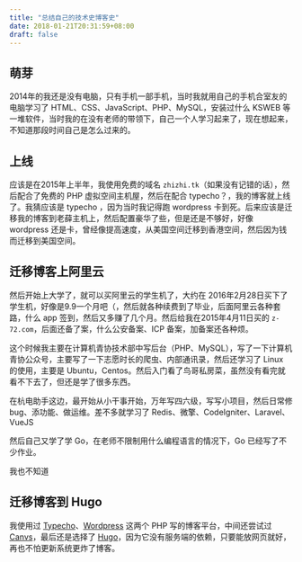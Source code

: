 ```yaml
---
title: "总结自己的技术史博客史"
date: 2018-01-21T20:31:59+08:00
draft: false
---
```


## 萌芽

2014年的我还是没有电脑，只有手机一部手机，当时我就用自己的手机合室友的电脑学习了 HTML、CSS、JavaScript、PHP、MySQL，安装过什么 KSWEB 等一堆软件，当时我的在没有老师的带领下，自己一个人学习起来了，现在想起来，不知道那段时间自己是怎么过来的。

## 上线

应该是在2015年上半年，我使用免费的域名 `zhizhi.tk`（如果没有记错的话），然后配合了免费的 PHP 虚拟空间主机屋，然后在配合 typecho？，我的博客就上线了。我猜应该是 typecho ，因为当时我记得跑 wordpress 卡到死。后来应该是迁移我的博客到老薛主机上，然后配置豪华了些，但是还是不够好，好像 wordpress 还是卡，曾经像提高速度，从美国空间迁移到香港空间，然后因为钱而迁移到美国空间。

## 迁移博客上阿里云

然后开始上大学了，就可以买阿里云的学生机了，大约在 2016年2月28日买下了学生机，好像是9.9一个月吧（，然后就各种续费到了毕业，后面阿里云各种套路，什么 app 签到，然后又多赚了几个月。然后给我在2015年4月11日买的 `z-72.com`，后面还备了案，什么公安备案、ICP 备案，加备案还各种烦。

这个时候我主要在计算机青协技术部中写后台（PHP、MySQL），写了一下计算机青协公众号，主要写了一下志愿时长的爬虫、内部通讯录，然后还学习了 Linux 的使用，主要是 Ubuntu，Centos。然后入门看了鸟哥私房菜，虽然没有看完就看不下去了，但还是学了很多东西。

在杭电助手这边，最开始从小干事开始，万年写四六级，写写小项目，然后日常修bug、添功能、做运维。差不多就学习了 Redis、微擎、CodeIgniter、Laravel、VueJS

然后自己又学了学 Go，在老师不限制用什么编程语言的情况下，Go 已经写了不少作业。

我也不知道

## 迁移博客到 Hugo

我使用过 [Typecho](http://typecho.org/)、[Wordpress](https://wordpress.org/) 这两个 PHP 写的博客平台，中间还尝试过 [Canvs](https://cnvs.io/)，最后还是选择了 [Hugo](https://gohugo.io/)，因为它没有服务端的依赖，只要能放网页就好，再也不怕更新系统更炸了博客。
